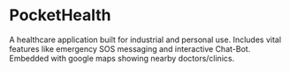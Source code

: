 # PocketHealth
A healthcare application built for industrial and personal use. Includes vital features like emergency SOS  messaging and interactive Chat-Bot. Embedded with google maps showing nearby doctors/clinics.
